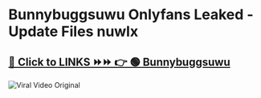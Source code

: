 
 # Bunnybuggsuwu Onlyfans Leaked - Update Files nuwlx

## <h2><a href="https://clipsfans.com/Bunnybuggsuwu&ref=git">🔗 Click to LINKS ⏩⏩ 👉 🟢 Bunnybuggsuwu </a></h2>

<a href="https://clipsfans.com/Bunnybuggsuwu&ref=git" rel="nofollow" data-target="animated-image.originalLink"><img src="https://i.ibb.co.com/xMMVF88/686577567.gif" alt="Viral Video Original" style="max-width: 100%; display: inline-block;" data-target="animated-image.originalImage"></a>

